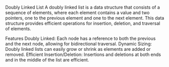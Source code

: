 Doubly Linked List
A doubly linked list is a data structure that consists of a sequence of elements, where each element contains a value and two pointers, one to the previous element and one to the next element. This data structure provides efficient operations for insertion, deletion, and traversal of elements.

Features
Doubly Linked: Each node has a reference to both the previous and the next node, allowing for bidirectional traversal.
Dynamic Sizing: Doubly linked lists can easily grow or shrink as elements are added or removed.
Efficient Insertion/Deletion: Insertions and deletions at both ends and in the middle of the list are efficient.
